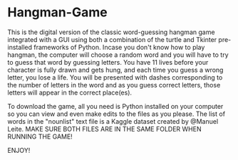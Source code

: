 # Hangman-Game
This is the digital version of the classic word-guessing hangman game integrated with a GUI using both a combination of the turtle and Tkinter pre-installed frameworks of Python.
Incase you don't know how to play hangman, the computer will choose a random word and you will have to try to guess that word by guessing letters. You have 11 lives before your character is fully drawn and gets hung, and each time you guess a wrong letter, you lose a life. You will be presented with dashes corresponding to the number of letters in the word and as you guess correct letters, those letters will appear in the correct place(es).

To download the game, all you need is Python installed on your computer so you can view and even make edits to the files as you please.
The list of words in the "nounlist" text file is a Kaggle dataset created by @Manuel Leite.
MAKE SURE BOTH FILES ARE IN THE SAME FOLDER WHEN RUNNING THE GAME!

ENJOY!
